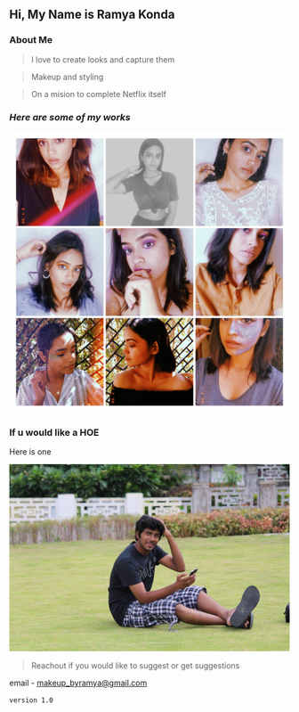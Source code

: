 ## Hi, My Name is Ramya Konda 

### **About Me**

> I love to create looks and capture them

> Makeup and styling 

> On a mision to complete Netflix itself

### ***Here are some of my works***

![collage](/src/collage.jpg)

### If u would like a HOE
Here is one

![hoe](/src/hoe.jpg)

> Reachout if you would like to suggest or get suggestions 

email - makeup_byramya@gmail.com 

```markdown
version 1.0
```
